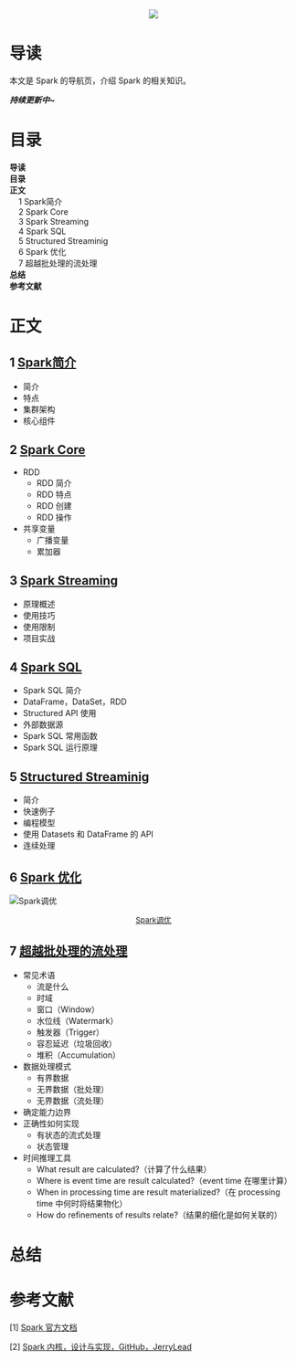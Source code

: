 <div align="center"><img src="https://gitee.com/struggle3014/picBed/raw/master/name_code.png"></div>

# 导读

本文是 Spark 的导航页，介绍 Spark 的相关知识。

***持续更新中~***



# 目录

<nav>
<a href='#导读' style='text-decoration:none;font-weight:bolder'>导读</a><br/>
<a href='#目录' style='text-decoration:none;font-weight:bolder'>目录</a><br/>
<a href='#正文' style='text-decoration:none;font-weight:bolder'>正文</a><br/>
&nbsp;&nbsp;&nbsp;&nbsp;<a href='#1 Spark简介' style='text-decoration:none;${border-style}'>1 Spark简介</a><br/>
&nbsp;&nbsp;&nbsp;&nbsp;<a href='#2 Spark Core' style='text-decoration:none;${border-style}'>2 Spark Core</a><br/>
&nbsp;&nbsp;&nbsp;&nbsp;<a href='#3 Spark Streaming' style='text-decoration:none;${border-style}'>3 Spark Streaming</a><br/>
&nbsp;&nbsp;&nbsp;&nbsp;<a href='#4 Spark SQL' style='text-decoration:none;${border-style}'>4 Spark SQL</a><br/>
&nbsp;&nbsp;&nbsp;&nbsp;<a href='#5 Structured Streaminig' style='text-decoration:none;${border-style}'>5 Structured Streaminig</a><br/>
&nbsp;&nbsp;&nbsp;&nbsp;<a href='#6 Spark 优化' style='text-decoration:none;${border-style}'>6 Spark 优化</a><br/>
&nbsp;&nbsp;&nbsp;&nbsp;<a href='#7 超越批处理的流处理' style='text-decoration:none;${border-style}'>7 超越批处理的流处理</a><br/>
<a href='#总结' style='text-decoration:none;font-weight:bolder'>总结</a><br/>
<a href='#参考文献' style='text-decoration:none;font-weight:bolder'>参考文献</a><br/>
</nav>

# 正文

## 1 [Spark简介](./Spark简介.md)

* 简介
* 特点
* 集群架构
* 核心组件



## 2 [Spark Core](./SparkCore.md)

* RDD
  * RDD 简介
  * RDD 特点
  * RDD 创建
  * RDD 操作
* 共享变量
  * 广播变量
  * 累加器



## 3 [Spark Streaming](./SparkStreaming)

* 原理概述
* 使用技巧
* 使用限制
* 项目实战



## 4 [Spark SQL](./SparkSQL.md)

* Spark SQL 简介
* DataFrame，DataSet，RDD
* Structured API 使用
* 外部数据源
* Spark SQL 常用函数
* Spark SQL 运行原理



## 5 [Structured Streaminig](./SparkStreaming.md)

* 简介
* 快速例子
* 编程模型
* 使用 Datasets 和 DataFrame 的 API
* 连续处理



## 6 [Spark 优化](./Spark优化.md)

![Spark调优](https://gitee.com/struggle3014/picBed/raw/master/Spark调优.png)

<div align="center"><font size="2"><a href="../MindMapping/Spark调优.xmind"/>Spark调优</a></font></div>



## 7 [超越批处理的流处理](./超越批处理的流处理.md)

* 常见术语
  * 流是什么
  * 时域
  * 窗口（Window）
  * 水位线（Watermark）
  * 触发器（Trigger）
  * 容忍延迟（垃圾回收）
  * 堆积（Accumulation）
* 数据处理模式
  * 有界数据
  * 无界数据（批处理）
  * 无界数据（流处理）
* 确定能力边界
* 正确性如何实现
  * 有状态的流式处理
  * 状态管理
* 时间推理工具
  * What result are calculated?（计算了什么结果）
  * Where is event time are result calculated?（event time 在哪里计算）
  * When in processing time are result materialized?（在 processing time 中何时将结果物化）
  * How do refinements of results relate?（结果的细化是如何关联的）



# 总结



# 参考文献

[1] [Spark 官方文档]()

[2] [Spark 内核，设计与实现，GitHub，JerryLead](https://github.com/JerryLead/SparkInternals)